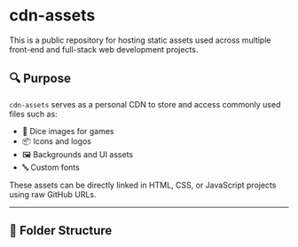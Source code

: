 # cdn-assets

This is a public repository for hosting static assets used across multiple front-end and full-stack web development projects.

## 🔍 Purpose

`cdn-assets` serves as a personal CDN to store and access commonly used files such as:

- 🎲 Dice images for games
- 📦 Icons and logos
- 🖼️ Backgrounds and UI assets
- 🔤 Custom fonts

These assets can be directly linked in HTML, CSS, or JavaScript projects using raw GitHub URLs.

---

## 📂 Folder Structure

